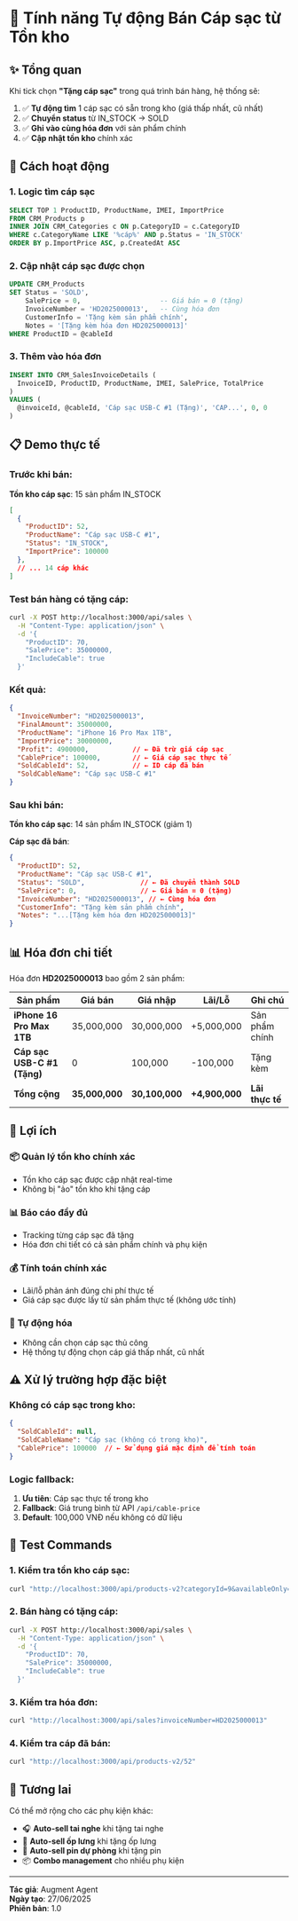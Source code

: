 # 🔄 Tính năng Tự động Bán Cáp sạc từ Tồn kho

## ✨ Tổng quan
Khi tick chọn **"Tặng cáp sạc"** trong quá trình bán hàng, hệ thống sẽ:
1. ✅ **Tự động tìm** 1 cáp sạc có sẵn trong kho (giá thấp nhất, cũ nhất)
2. ✅ **Chuyển status** từ IN_STOCK → SOLD
3. ✅ **Ghi vào cùng hóa đơn** với sản phẩm chính
4. ✅ **Cập nhật tồn kho** chính xác

## 🚀 Cách hoạt động

### 1. Logic tìm cáp sạc
```sql
SELECT TOP 1 ProductID, ProductName, IMEI, ImportPrice
FROM CRM_Products p
INNER JOIN CRM_Categories c ON p.CategoryID = c.CategoryID
WHERE c.CategoryName LIKE '%cáp%' AND p.Status = 'IN_STOCK'
ORDER BY p.ImportPrice ASC, p.CreatedAt ASC
```

### 2. Cập nhật cáp sạc được chọn
```sql
UPDATE CRM_Products
SET Status = 'SOLD',
    SalePrice = 0,                    -- Giá bán = 0 (tặng)
    InvoiceNumber = 'HD2025000013',   -- Cùng hóa đơn
    CustomerInfo = 'Tặng kèm sản phẩm chính',
    Notes = '[Tặng kèm hóa đơn HD2025000013]'
WHERE ProductID = @cableId
```

### 3. Thêm vào hóa đơn
```sql
INSERT INTO CRM_SalesInvoiceDetails (
  InvoiceID, ProductID, ProductName, IMEI, SalePrice, TotalPrice
)
VALUES (
  @invoiceId, @cableId, 'Cáp sạc USB-C #1 (Tặng)', 'CAP...', 0, 0
)
```

## 📋 Demo thực tế

### Trước khi bán:
**Tồn kho cáp sạc**: 15 sản phẩm IN_STOCK
```json
[
  {
    "ProductID": 52,
    "ProductName": "Cáp sạc USB-C #1", 
    "Status": "IN_STOCK",
    "ImportPrice": 100000
  },
  // ... 14 cáp khác
]
```

### Test bán hàng có tặng cáp:
```bash
curl -X POST http://localhost:3000/api/sales \
  -H "Content-Type: application/json" \
  -d '{
    "ProductID": 70,
    "SalePrice": 35000000,
    "IncludeCable": true
  }'
```

### Kết quả:
```json
{
  "InvoiceNumber": "HD2025000013",
  "FinalAmount": 35000000,
  "ProductName": "iPhone 16 Pro Max 1TB",
  "ImportPrice": 30000000,
  "Profit": 4900000,           // ← Đã trừ giá cáp sạc
  "CablePrice": 100000,        // ← Giá cáp sạc thực tế
  "SoldCableId": 52,           // ← ID cáp đã bán
  "SoldCableName": "Cáp sạc USB-C #1"
}
```

### Sau khi bán:
**Tồn kho cáp sạc**: 14 sản phẩm IN_STOCK (giảm 1)

**Cáp sạc đã bán**:
```json
{
  "ProductID": 52,
  "ProductName": "Cáp sạc USB-C #1",
  "Status": "SOLD",              // ← Đã chuyển thành SOLD
  "SalePrice": 0,                // ← Giá bán = 0 (tặng)
  "InvoiceNumber": "HD2025000013", // ← Cùng hóa đơn
  "CustomerInfo": "Tặng kèm sản phẩm chính",
  "Notes": "...[Tặng kèm hóa đơn HD2025000013]"
}
```

## 📊 Hóa đơn chi tiết

Hóa đơn **HD2025000013** bao gồm 2 sản phẩm:

| Sản phẩm | Giá bán | Giá nhập | Lãi/Lỗ | Ghi chú |
|----------|---------|----------|---------|---------|
| **iPhone 16 Pro Max 1TB** | 35,000,000 | 30,000,000 | +5,000,000 | Sản phẩm chính |
| **Cáp sạc USB-C #1 (Tặng)** | 0 | 100,000 | -100,000 | Tặng kèm |
| **Tổng cộng** | **35,000,000** | **30,100,000** | **+4,900,000** | **Lãi thực tế** |

## 🎯 Lợi ích

### 📦 **Quản lý tồn kho chính xác**
- Tồn kho cáp sạc được cập nhật real-time
- Không bị "ảo" tồn kho khi tặng cáp

### 📊 **Báo cáo đầy đủ**
- Tracking từng cáp sạc đã tặng
- Hóa đơn chi tiết có cả sản phẩm chính và phụ kiện

### 💰 **Tính toán chính xác**
- Lãi/lỗ phản ánh đúng chi phí thực tế
- Giá cáp sạc được lấy từ sản phẩm thực tế (không ước tính)

### 🔄 **Tự động hóa**
- Không cần chọn cáp sạc thủ công
- Hệ thống tự động chọn cáp giá thấp nhất, cũ nhất

## ⚠️ Xử lý trường hợp đặc biệt

### Không có cáp sạc trong kho:
```json
{
  "SoldCableId": null,
  "SoldCableName": "Cáp sạc (không có trong kho)",
  "CablePrice": 100000  // ← Sử dụng giá mặc định để tính toán
}
```

### Logic fallback:
1. **Ưu tiên**: Cáp sạc thực tế trong kho
2. **Fallback**: Giá trung bình từ API `/api/cable-price`
3. **Default**: 100,000 VNĐ nếu không có dữ liệu

## 🔧 Test Commands

### 1. Kiểm tra tồn kho cáp sạc:
```bash
curl "http://localhost:3000/api/products-v2?categoryId=9&availableOnly=true"
```

### 2. Bán hàng có tặng cáp:
```bash
curl -X POST http://localhost:3000/api/sales \
  -H "Content-Type: application/json" \
  -d '{
    "ProductID": 70,
    "SalePrice": 35000000,
    "IncludeCable": true
  }'
```

### 3. Kiểm tra hóa đơn:
```bash
curl "http://localhost:3000/api/sales?invoiceNumber=HD2025000013"
```

### 4. Kiểm tra cáp đã bán:
```bash
curl "http://localhost:3000/api/products-v2/52"
```

## 🔮 Tương lai

Có thể mở rộng cho các phụ kiện khác:
- 🎧 **Auto-sell tai nghe** khi tặng tai nghe
- 📱 **Auto-sell ốp lưng** khi tặng ốp lưng
- 🔋 **Auto-sell pin dự phòng** khi tặng pin
- 📦 **Combo management** cho nhiều phụ kiện

---
**Tác giả**: Augment Agent  
**Ngày tạo**: 27/06/2025  
**Phiên bản**: 1.0
